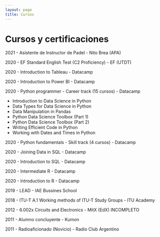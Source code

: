 ```yaml
---
layout: page
title: Cursos
---
```


# Cursos y certificaciones

2021 - Asistente de Instructor de Padel - Nito Brea (APA)

2020 - EF Standard English Test (C2 Proficiency) - EF (UTDT)

2020 - Introduction to Tableau - Datacamp

2020 - Introduction to Power BI - Datacamp

2020 - Python programmer - Career track (15 cursos) - Datacamp

 - Introduction to Data Science in Python
 - Data Types for Data Science in Python
 - Data Manipulation in Pandas
 - Python Data Science Toolbox (Part 1)
 - Python Data Science Toolbox (Part 2)
 - Writing Efficient Code in Python
 - Working with Dates and Times in Python

2020 - Python fundamentals - Skill track (4 cursos) - Datacamp

2020 - Joining Data in SQL - Datacamp

2020 - Introduction to SQL - Datacamp

2020 - Intermediate R - Datacamp

2020 - Introduction to R - Datacamp

2019 - LEAD - IAE Bussines School

2018 - ITU-T A.1 Working methods of ITU-T Study Groups - ITU Academy


2012 - 6.002x Circuits and Electronics - MitX (EdX) INCOMPLETO

2011 - Alumno concluyente - Kumon

2011 - Radioaficionado (Novicio) - Radio Club Argentino
